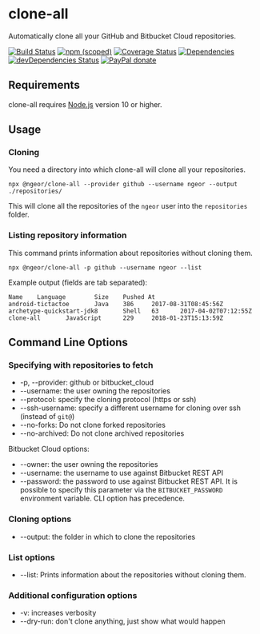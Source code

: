 # clone-all

Automatically clone all your GitHub and Bitbucket Cloud repositories.

[![Build Status](https://travis-ci.org/ngeor/clone-all.svg?branch=master)](https://travis-ci.org/ngeor/clone-all)
[![npm (scoped)](https://img.shields.io/npm/v/@ngeor/clone-all.svg)](https://www.npmjs.com/package/@ngeor/clone-all)
[![Coverage Status](https://coveralls.io/repos/github/ngeor/clone-all/badge.svg)](https://coveralls.io/github/ngeor/clone-all)
[![Dependencies](https://david-dm.org/ngeor/clone-all.svg)](https://david-dm.org/ngeor/clone-all)
[![devDependencies Status](https://david-dm.org/ngeor/clone-all/dev-status.svg)](https://david-dm.org/ngeor/clone-all?type=dev)
[![PayPal donate](https://img.shields.io/badge/paypal-donate-blue.svg)](https://www.paypal.com/cgi-bin/webscr?cmd=_s-xclick&hosted_button_id=3DDPDSSHEUGBN)

## Requirements

clone-all requires [Node.js](http://nodejs.org/) version 10 or higher.

## Usage

### Cloning

You need a directory into which clone-all will clone all your repositories.

```
npx @ngeor/clone-all --provider github --username ngeor --output ./repositories/
```

This will clone all the repositories of the `ngeor` user into the `repositories`
folder.

### Listing repository information

This command prints information about repositories without cloning them.

```
npx @ngeor/clone-all -p github --username ngeor --list
```

Example output (fields are tab separated):

```
Name    Language        Size    Pushed At
android-tictactoe       Java    386     2017-08-31T08:45:56Z
archetype-quickstart-jdk8       Shell   63      2017-04-02T07:12:55Z
clone-all       JavaScript      229     2018-01-23T15:13:59Z
```

## Command Line Options

### Specifying with repositories to fetch

- -p, --provider: github or bitbucket_cloud
- --username: the user owning the repositories
- --protocol: specify the cloning protocol (https or ssh)
- --ssh-username: specify a different username for cloning over ssh (instead of
  `git@`)
- --no-forks: Do not clone forked repositories
- --no-archived: Do not clone archived repositories

Bitbucket Cloud options:

- --owner: the user owning the repositories
- --username: the username to use against Bitbucket REST API
- --password: the password to use against Bitbucket REST API. It is possible to
  specify this parameter via the `BITBUCKET_PASSWORD` environment variable. CLI
  option has precedence.

### Cloning options

- --output: the folder in which to clone the repositories

### List options

- --list: Prints information about the repositories without cloning them.

### Additional configuration options

- -v: increases verbosity
- --dry-run: don't clone anything, just show what would happen
